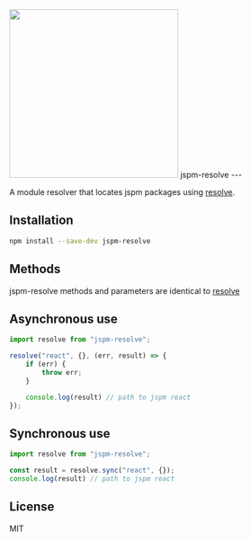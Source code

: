 <img src="http://static.nfl.com/static/content/public/static/img/logos/nfl-engineering-light.svg" width="300" />
jspm-resolve
---

A module resolver that locates jspm packages using [resolve](https://www.npmjs.com/package/resolve).

## Installation

```sh
npm install --save-dev jspm-resolve
```

## Methods
jspm-resolve methods and parameters are identical to [resolve](https://www.npmjs.com/package/resolve)

## Asynchronous use

```js
import resolve from "jspm-resolve";

resolve("react", {}, (err, result) => {
    if (err) {
        throw err;
    }

    console.log(result) // path to jspm react
});
```

## Synchronous use

```js
import resolve from "jspm-resolve";

const result = resolve.sync("react", {});
console.log(result) // path to jspm react
```

## License

MIT
